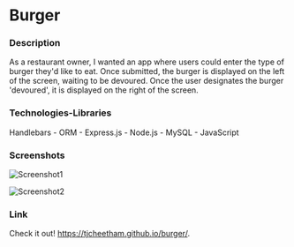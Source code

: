 # Burger

### Description
As a restaurant owner, I wanted an app where users could enter the type of burger they'd like to eat. Once submitted, the burger is displayed on the left of the screen, waiting to be devoured. Once the user designates the burger 'devoured', it is displayed on the right of the screen.

### Technologies-Libraries
Handlebars - ORM - Express.js - Node.js - MySQL - JavaScript

### Screenshots

![Screenshot1](assets/img/2019-11-25.png)

![Screenshot2](assets/img/2019-11-25(1).png)

### Link
Check it out!
https://tjcheetham.github.io/burger/.

